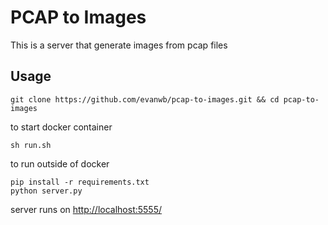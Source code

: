 # PCAP to Images
 This is a server that generate images from pcap files

## Usage

```
git clone https://github.com/evanwb/pcap-to-images.git && cd pcap-to-images
```

to start docker container
```
sh run.sh
```
to run outside of docker
  
```
pip install -r requirements.txt
python server.py
```

server runs on [http://localhost:5555/]("http://localhost:5555/")
